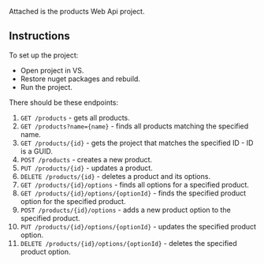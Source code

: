 Attached is the products Web Api project.

## Instructions

To set up the project:

* Open project in VS.
* Restore nuget packages and rebuild.
* Run the project.

There should be these endpoints:

1. `GET /products` - gets all products.
2. `GET /products?name={name}` - finds all products matching the specified name.
3. `GET /products/{id}` - gets the project that matches the specified ID - ID is a GUID.
4. `POST /products` - creates a new product.
5. `PUT /products/{id}` - updates a product.
6. `DELETE /products/{id}` - deletes a product and its options.
7. `GET /products/{id}/options` - finds all options for a specified product.
8. `GET /products/{id}/options/{optionId}` - finds the specified product option for the specified product.
9. `POST /products/{id}/options` - adds a new product option to the specified product.
10. `PUT /products/{id}/options/{optionId}` - updates the specified product option.
11. `DELETE /products/{id}/options/{optionId}` - deletes the specified product option.
